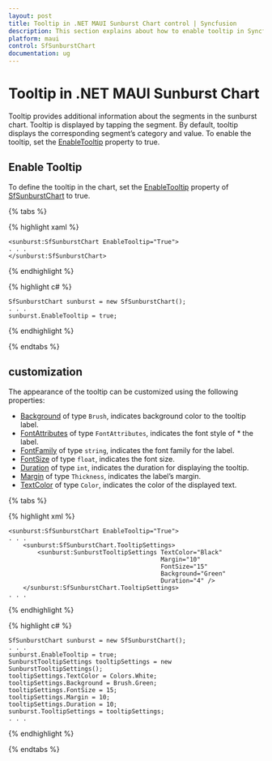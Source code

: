 ```yaml
---
layout: post
title: Tooltip in .NET MAUI Sunburst Chart control | Syncfusion
description: This section explains about how to enable tooltip in Syncfusion .NET MAUI Sunburst Chart control.
platform: maui
control: SfSunburstChart
documentation: ug
---
```


# Tooltip in .NET MAUI Sunburst Chart 

Tooltip provides additional information about the segments in the sunburst chart. Tooltip is displayed by tapping the segment. By default, tooltip displays the corresponding segment’s category and value. To enable the tooltip, set the [EnableTooltip]() property to true.

## Enable Tooltip

To define the tooltip in the chart, set the [EnableTooltip]() property of [SfSunburstChart]() to true.

{% tabs %}

{% highlight xaml %}

    <sunburst:SfSunburstChart EnableTooltip="True">
    . . .
    </sunburst:SfSunburstChart>

{% endhighlight %}

{% highlight c# %}

    SfSunburstChart sunburst = new SfSunburstChart();
    . . .      
    sunburst.EnableTooltip = true;

{% endhighlight %}

{% endtabs %}

## customization

The appearance of the tooltip can be customized using the following properties:

* [Background]() of type `Brush`, indicates background color to the tooltip label.
* [FontAttributes]() of type `FontAttributes`, indicates the font style of * the label.
* [FontFamily]() of type `string`, indicates the font family for the label.
* [FontSize]() of type `float`, indicates the font size.
* [Duration]() of type `int`, indicates the duration for displaying the tooltip.
* [Margin]() of type `Thickness`, indicates the label’s margin.
* [TextColor]() of type `Color`, indicates the color of the displayed text.

{% tabs %}

{% highlight xml %}

    <sunburst:SfSunburstChart EnableTooltip="True">
    . . .
        <sunburst:SfSunburstChart.TooltipSettings>
            <sunburst:SunburstTooltipSettings TextColor="Black" 
                                              Margin="10"
                                              FontSize="15"
                                              Background="Green"
                                              Duration="4" />
        </sunburst:SfSunburstChart.TooltipSettings>
    . . .
    
{% endhighlight %}

{% highlight c# %}

    SfSunburstChart sunburst = new SfSunburstChart();
    . . .
    sunburst.EnableTooltip = true;
    SunburstTooltipSettings tooltipSettings = new SunburstTooltipSettings();
    tooltipSettings.TextColor = Colors.White;
    tooltipSettings.Background = Brush.Green;
    tooltipSettings.FontSize = 15;
    tooltipSettings.Margin = 10;          
    tooltipSettings.Duration = 10;
    sunburst.TooltipSettings = tooltipSettings;
    . . .

{% endhighlight %}

{% endtabs %}
